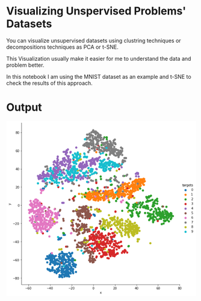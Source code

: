 # Visualizing Unspervised Problems' Datasets

You can visualize unsupervised datasets using clustring techniques or decompositions techniques as PCA or t-SNE.

This Visualization usually make it easier for me to understand the data and problem better.

In this notebook I am using the MNIST dataset as an example and t-SNE to check the results of this approach.

# Output
![t-SNE visualization of the MNIST dataset.](MNIST.png)